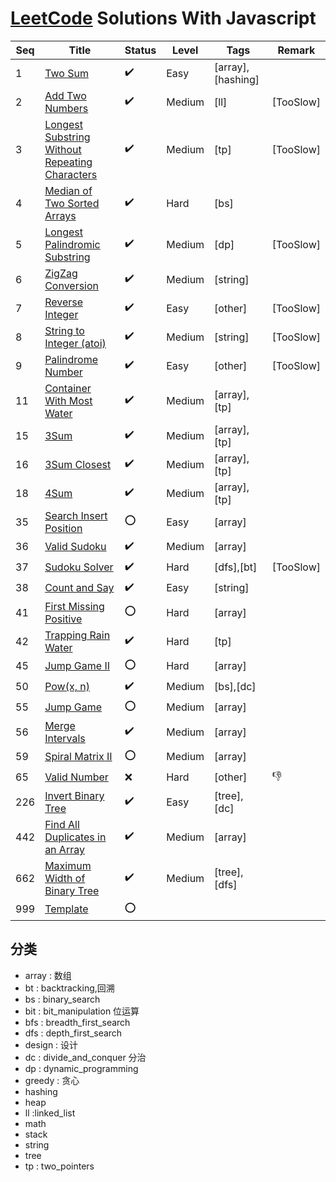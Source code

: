 # [LeetCode](https://leetcode.com/problemset/all) Solutions With Javascript

| Seq | Title                                                                    | Status             | Level  | Tags              | Remark    |
| --- | ------------------------------------------------------------------------ | ------------------ | ------ | ----------------- | --------- |
| 1   | [Two Sum](./problems/1/README.md)                                        | :heavy_check_mark: | Easy   | [array],[hashing] |           |
| 2   | [Add Two Numbers](./problems/2/README.md)                                | :heavy_check_mark: | Medium | [ll]              | [TooSlow] |
| 3   | [Longest Substring Without Repeating Characters](./problems/3/README.md) | :heavy_check_mark: | Medium | [tp]              | [TooSlow] |
| 4   | [Median of Two Sorted Arrays](./problems/4/README.md)                    | :heavy_check_mark: | Hard   | [bs]              |           |
| 5   | [Longest Palindromic Substring](./problems/5/README.md)                  | :heavy_check_mark: | Medium | [dp]              | [TooSlow] |
| 6   | [ZigZag Conversion](./problems/6/README.md)                              | :heavy_check_mark: | Medium | [string]          |           |
| 7   | [Reverse Integer](./problems/7/README.md)                                | :heavy_check_mark: | Easy   | [other]           | [TooSlow] |
| 8   | [String to Integer (atoi)](./problems/8/README.md)                       | :heavy_check_mark: | Medium | [string]          | [TooSlow] |
| 9   | [Palindrome Number](./problems/9/README.md)                              | :heavy_check_mark: | Easy   | [other]           | [TooSlow] |
| 11  | [Container With Most Water](./problems/11/README.md)                     | :heavy_check_mark: | Medium | [array],[tp]      |           |
| 15  | [3Sum](./problems/15/README.md)                                          | :heavy_check_mark: | Medium | [array],[tp]      |           |
| 16  | [3Sum Closest](./problems/16/README.md)                                  | :heavy_check_mark: | Medium | [array],[tp]      |           |
| 18  | [4Sum](./problems/18/README.md)                                          | :heavy_check_mark: | Medium | [array],[tp]      |           |
| 35  | [Search Insert Position](./problems/35/README.md)                        | :o:                | Easy   | [array]           |           |
| 36  | [Valid Sudoku](./problems/36/README.md)                                  | :heavy_check_mark: | Medium | [array]           |           |
| 37  | [Sudoku Solver](./problems/37/README.md)                                 | :heavy_check_mark: | Hard   | [dfs],[bt]        | [TooSlow] |
| 38  | [Count and Say](./problems/38/README.md)                                 | :heavy_check_mark: | Easy   | [string]          |           |
| 41  | [First Missing Positive](./problems/41/README.md)                        | :o:                | Hard   | [array]           |           |
| 42  | [Trapping Rain Water](./problems/42/README.md)                           | :heavy_check_mark: | Hard   | [tp]              |           |
| 45  | [Jump Game II](./problems/45/README.md)                                  | :o:                | Hard   | [array]           |           |
| 50  | [Pow(x, n)](./problems/50/README.md)                                     | :heavy_check_mark: | Medium | [bs],[dc]         |           |
| 55  | [Jump Game](./problems/55/README.md)                                     | :o:                | Medium | [array]           |           |
| 56  | [Merge Intervals](./problems/56/README.md)                               | :heavy_check_mark: | Medium | [array]           |           |
| 59  | [Spiral Matrix II](./problems/59/README.md)                              | :o:                | Medium | [array]           |           |
| 65  | [Valid Number](./problems/65/README.md)                                  | :x:                | Hard   | [other]           | :-1:      |
| 226 | [Invert Binary Tree](./problems/226/README.md)                           | :heavy_check_mark: | Easy   | [tree],[dc]       |           |
| 442 | [Find All Duplicates in an Array](./problems/442/README.md)              | :heavy_check_mark: | Medium | [array]           |           |
| 662 | [Maximum Width of Binary Tree](./problems/662/README.md)                 | :heavy_check_mark: | Medium | [tree],[dfs]      |           |
| 999 | [Template](./problems/999/README.md)                                     | :o:                |        |                   |           |

## 分类

* array : 数组
* bt : backtracking,回溯
* bs : binary_search
* bit : bit_manipulation 位运算
* bfs : breadth_first_search
* dfs : depth_first_search
* design : 设计
* dc : divide_and_conquer 分治
* dp : dynamic_programming
* greedy : 贪心
* hashing
* heap
* ll :linked_list
* math
* stack
* string
* tree
* tp : two_pointers